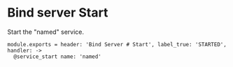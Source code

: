
# Bind server Start

Start the "named" service.

    module.exports = header: 'Bind Server # Start', label_true: 'STARTED', handler: ->
      @service_start name: 'named'
